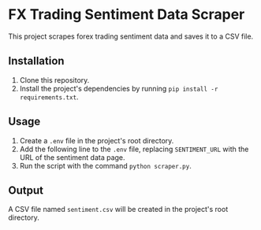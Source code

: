 # FX Trading Sentiment Data Scraper

This project scrapes forex trading sentiment data and saves it to a CSV file.

## Installation

1. Clone this repository.
2. Install the project's dependencies by running `pip install -r requirements.txt`.

## Usage

1. Create a `.env` file in the project's root directory.
2. Add the following line to the `.env` file, replacing `SENTIMENT_URL` with the URL of the sentiment data page.
3. Run the script with the command `python scraper.py`.

## Output

A CSV file named `sentiment.csv` will be created in the project's root directory.